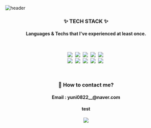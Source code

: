 

![header](https://capsule-render.vercel.app/api?type=slice&color=auto&height=300&section=header&text=YounHeeSeung&fontSize=70&fontColor=auto)

<h3 align = "center">✨ TECH STACK ✨</h3>
<h4 align = "center">Languages & Techs that I've experienced at least once.</h4><br>

<p align = "center">
  <a><img src="https://img.shields.io/badge/Python-3766AB?style=flat-square&logo=Python&logoColor=white"/></a>&nbsp
  <a><img src="https://img.shields.io/badge/Java-E3622F?style=flat-square&logo=Java&logoColor=white"/></a>&nbsp
  <a><img src="https://img.shields.io/badge/-Spring-6DB33F?style=flat-square&logo=Spring&logoColor=white"/></a>&nbsp
  <a><img src="https://img.shields.io/badge/-C++-black?style=flat-square&logo=C%2B%2B&logoColor=white"/></a>&nbsp
  <a><img src="https://img.shields.io/badge/-C-gray?style=flat-square&logo=C&logoColor=white"/></a>&nbsp<br>
  <a><img src="https://img.shields.io/badge/-Kotlin-FF4747?style=flat-square&logo=Kotlin&logoColor=white"/></a>&nbsp
  <a><img src="https://img.shields.io/badge/-Win API-0078D6?style=flat-square&logo=Windows&logoColor=white"/></a>&nbsp
  <a><img src="https://img.shields.io/badge/-HTML-E34F26?style=flat-square&logo=HTML5&logoColor=white"/></a>&nbsp
  <a><img src="https://img.shields.io/badge/-Rust-000000?style=flat-square&logo=Rust&logoColor=white"/></a>&nbsp
  <a><img src="https://img.shields.io/badge/-MySQL-4479A1?style=flat-square&logo=MySQL&logoColor=white"/></a>&nbsp
</p>
<br>


<h3 align = "center">🤔 How to contact me?</h3>
<h4 align = "center">Email : yuni0822__@naver.com</h4>
<h4 align = "center">test</h4><p align = "center"> <a href = https://www.instagram.com/y_hehe_>
                        <img src="https://img.shields.io/badge/-Instagram-E4405F?style=flat-square&logo=Instagram&logoColor=white"/>
                     </a>
</p>

<!--
**gmltmd23/gmltmd23** is a ✨ _special_ ✨ repository because its `README.md` (this file) appears on your GitHub profile.

Here are some ideas to get you started:

- 🔭 I’m currently working on ...
- 🌱 I’m currently learning ...
- 👯 I’m looking to collaborate on ...
- 🤔 I’m looking for help with ...
- 💬 Ask me about ...
- 📫 How to reach me: ...
- 😄 Pronouns: ...
- ⚡ Fun fact: ...
-->
